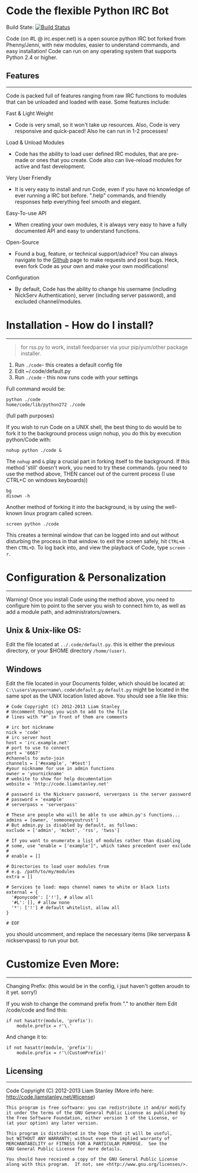 Code the flexible Python IRC Bot 
================================

Build State: [![Build Status](http://build.liamstanley.net/job/Code/badge/icon)](http://build.liamstanley.net/job/Code/)

Code (on #L @ irc.esper.net) is a open source python IRC bot forked from Phenny/Jenni, with new modules, easier to understand commands, and easy installation! Code can run on any operating system that supports Python 2.4 or higher.

Features
-------- 
________

Code is packed full of features ranging from raw IRC functions to modules that can be unloaded and loaded with ease. Some features include:

Fast & Light Weight
- Code is very small, so it won't take up resources. Also, Code is very responsive and quick-paced! Also he can run in 1-2 processes!

Load & Unload Modules
- Code has the ability to load user defined IRC modules, that are pre-made or ones that you create. Code also can live-reload modules for active and fast development.

Very User Friendly
- It is very easy to install and run Code, even if you have no knowledge of ever running a IRC bot before. ".help" commands, and friendly responses help everything feel smooth and elegant.

Easy-To-use API
- When creating your own modules, it is always very easy to have a fully documented API and easy to understand functions.

Open-Source
- Found a bug, feature, or technical support/advice? You can always navigate to the [Github](https://github.com/Liamraystanley/Code) page to make requests and post bugs. Heck, even fork Code as your own and make your own modifications!</dd>

Configuration
- By default, Code has the ability to change his username (including NickServ Authentication), server (including server password), and excluded channel/modules.

Installation - How do I install? 
================================
________________________________

 > for rss.py to work, install feedparser via your pip/yum/other package installer.

1) Run `./code`- this creates a default config file 
2) Edit ~/.code/default.py 
3) Run `./code` - this now runs code with your settings 

Full command would be: 

    python ./code
    home/code/lib/python272 ./code
    
(full path purposes) 

If you wish to run Code on a UNIX shell, the best thing to do would be to fork it to the background process usign nohup, you do this by execution python/Code with: 

    nohup python ./code &

The `nohup` and `&` play a crucial part in forking itself to the background. If this method 'still' doesn't work, you need to try these commands. (you need to use the method above, THEN cancel out of the current process (I use CTRL+C on windows keyboards)) 

    bg
    disown -h

Another method of forking it into the background, is by using the well-known linux program called screen.

    screen python ./code
    
This creates a terminal window that can be logged into and out without disturbing the process in that window. to exit the screen safely, hit `CTRL+A` then `CTRL+D`.
To log back into, and view the playback of Code, type `screen -r`.


Configuration & Personalization 
===============================
_______________________________

Warning! Once you install Code using the method above, you need to configure him to point to the server you wish to connect him to, as well as add a module path, and administrators/owners.

Unix & Unix-like OS: 
--------------------

Edit the file located at `../.code/default.py`. this is either the previous directory, or your $HOME directory `/home/(user)`.

Windows
-------

Edit the file located in your Documents folder, which should be located at: 
`C:\\users\myusername\.code\default.py`
`default.py` might be located in the same spot as the UNIX location listed above.
You should see a file like this:

    # Code Copyright (C) 2012-2013 Liam Stanley
    # Uncomment things you wish to add to the file
    # lines with "#" in front of them are comments

    # irc bot nickname
    nick = 'code'
    # irc server host
    host = 'irc.example.net'
    # port to use to connect
    port = '6667'
    #channels to auto-join
    channels = ['#example', '#test']
    #your nickname for use in admin functions
    owner = 'yournickname'
    # website to show for help documentation
    website = 'http://code.liamstanley.net'

    # password is the Nickserv password, serverpass is the server password
    # password = 'example'
    # serverpass = 'serverpass'

    # These are people who will be able to use admin.py's functions...
    admins = [owner, 'someoneyoutrust']
    # But admin.py is disabled by default, as follows:
    exclude = ['admin', 'mcbot', 'rss', 'twss']

    # If you want to enumerate a list of modules rather than disabling
    # some, use "enable = ['example']", which takes precedent over exclude
    # 
    # enable = []

    # Directories to load user modules from
    # e.g. /path/to/my/modules
    extra = []

    # Services to load: maps channel names to white or black lists
    external = { 
      '#ponycode': ['!'], # allow all
      '#L': [], # allow none
      '*': ['!'] # default whitelist, allow all
    }

    # EOF

you should uncomment, and replace the necessary items (like serverpass & nickservpass) to run your bot. 

Customize Even More: 
====================
____________________

Changing Prefix: 
(this would be in the config, i jsut haven't gotten aroudn to it yet. sorry!)

If you wish to change the command prefix from "." to another item Edit /code/code and find this: 

    if not hasattr(module, 'prefix'):
        module.prefix = r'\.'

And change it to: 

    if not hasattr(module, 'prefix'):
        module.prefix = r'\(CustomPrefix)'

Licensing
---------
_________

Code Copyright (C) 2012-2013 Liam Stanley (More info here: http://code.liamstanley.net/#license)

    This program is free software: you can redistribute it and/or modify
    it under the terms of the GNU General Public License as published by
    the Free Software Foundation, either version 3 of the License, or
    (at your option) any later version.

    This program is distributed in the hope that it will be useful,
    but WITHOUT ANY WARRANTY; without even the implied warranty of
    MERCHANTABILITY or FITNESS FOR A PARTICULAR PURPOSE.  See the
    GNU General Public License for more details.

    You should have received a copy of the GNU General Public License
    along with this program.  If not, see <http://www.gnu.org/licenses/>.
